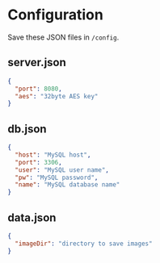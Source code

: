 # Configuration

Save these JSON files in `/config`.

## server.json
```json
{
  "port": 8080,
  "aes": "32byte AES key"
}
```

## db.json
```json
{
  "host": "MySQL host",
  "port": 3306,
  "user": "MySQL user name",
  "pw": "MySQL password",
  "name": "MySQL database name"
}
```

## data.json
```json
{
  "imageDir": "directory to save images"
}
```
